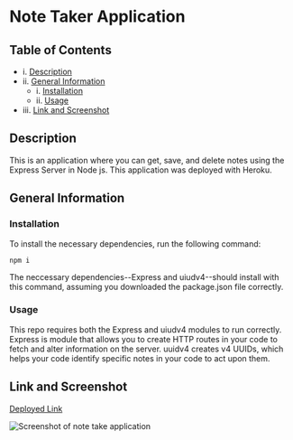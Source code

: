 # Note Taker Application

  ## Table of Contents
  
  - i. [Description](#description)
  - ii. [General Information](#general-information)
    - i. [Installation](#installation)
    - ii. [Usage](#usage)
  - iii. [Link and Screenshot](#link-and-screenshot)

  ## Description
  
  This is an application where you can get, save, and delete notes using the Express Server in Node js. This application was deployed with Heroku.

  ## General Information
  
  ### Installation
  
  To install the necessary dependencies, run the following command:
  
  ```npm i```

  The neccessary dependencies--Express and uiudv4--should install with this command, assuming you downloaded the package.json file correctly. 

  ### Usage 

  This repo requires both the Express and uiudv4 modules to run correctly. Express is module that allows you to create HTTP routes in your code to fetch and alter information on the server. uuidv4 creates v4 UUIDs, which helps your code identify specific notes in your code to act upon them. 

  ## Link and Screenshot

[Deployed Link](https://enigmatic-wildwood-98323.herokuapp.com/)

![Screenshot of note take application](./images/screenshot.png)
  

